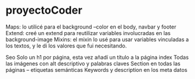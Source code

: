 # proyectoCoder
Maps: lo utilicé para el background –color en el body, navbar y footer
Extend:  creé un extend para reutilizar variables involucradas en las background-image
Mixins: el mixin lo usé para usar variables vinculadas a los textos, y le di los valores que fui necesitando.

Seo
Solo un h1 por página, esta vez añadí un título a la página index
Todas las imágenes con alt descriptivo y palabras claves
Section en todas las páginas – etiquetas semánticas
Keywords y description en los meta datos
